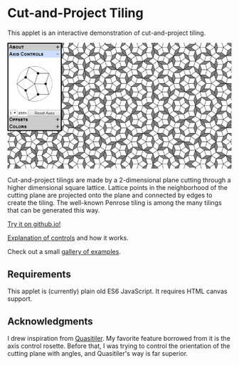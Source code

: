 # Cut-and-Project Tiling

This applet is an interactive demonstration of cut-and-project tiling.

![sample screenshot](images/screenshot.png)

Cut-and-project tilings are made by a 2-dimensional plane cutting through a higher dimensional square lattice. Lattice points in the neighborhood of the cutting plane are projected onto the plane and connected by edges to create the tiling. The well-known Penrose tiling is among the many tilings that can be generated this way.

[Try it on github.io!](https://gglouser.github.io/cut-and-project-tiling/)

[Explanation of controls](docs/intro.md) and how it works.

Check out a small [gallery of examples](docs/gallery.md).

## Requirements

This applet is (currently) plain old ES6 JavaScript. It requires HTML canvas support.

## Acknowledgments

I drew inspiration from [Quasitiler](http://www.geom.uiuc.edu/apps/quasitiler/about.html). My favorite feature borrowed from it is the axis control rosette. Before that, I was trying to control the orientation of the cutting plane with angles, and Quasitiler's way is far superior.
